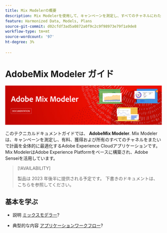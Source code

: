 ```yaml
---
title: Mix Modelerの概要
description: Mix Modelerを使用して、キャンペーンを測定し、すべてのチャネルにわたって全体的に計画を最適化する方法を説明します。
feature: Harmonized Data, Models, Plans
source-git-commit: d02cfdf3ad5a0872a0f9c2c9f98973e79f1a9de8
workflow-type: tm+mt
source-wordcount: '97'
ht-degree: 3%

---
```



# AdobeMix Modeler ガイド

![バナー](assets/mix-modeler-banner.png)

このテクニカルドキュメントガイドでは、 **AdobeMix Modeler**. Mix Modelerは、キャンペーンを測定し、有料、獲得および所有のすべてのチャネルをまたいで計画を全体的に最適化するAdobe Experience Cloudアプリケーションです。 Mix ModelerはAdobe Experience Platformをベースに構築され、Adobe Senseiを活用しています。

>[!AVAILABILITY]
>
>製品は 2023 年後半に提供される予定です。 下書きのドキュメントは、こちらを参照してください。

## 基本を学ぶ

* 説明 [ミックスモデラー](get-started/about.md)?

* 典型的な内容 [アプリケーションワークフロー](get-started/workflow.md)?




<!--
## Concepts

<table style="table-layout:fixed">
<tr>
    <td valign="top">
        <a href="/help/ingest-data/datasets.md">
       <img alt="Datasets" src="../assets/ions/../../help/assets/icons/Data.svg" />
       </a>
    <div>
    <a href="/help/ingest-data/datasets.md"><strong>Datasets</strong></a>
    </div>
    <em>Find out the various tools that you can use to troubleshoot your journeys.</em>
    <br>
  </td>
  <td valign="top">
    <a href="using/usecase/building-the-journey.md">
      <img alt="build" src="using/assets/do-not-localize/design.png"/>
    </a>
    <div>
    <a href="using/usecase/building-the-journey.md"><strong>Use case</strong></a>
    </div>
    <em>Learn how to create an advanced journey step-by-step.</em>
    <br>
  </td>
  <td valign="top">
    <a href="using/expression/expressionadvanced.md">
      <img alt="conditions" src="using/assets/do-not-localize/dev.png"/>
    </a>
    <div>
    <a href="using/expression/expressionadvanced.md"><strong>Building advanced expressions</strong></a>
    </div>
    <em>Learn how to build complex expressions leveraging data from events and data sources. </em>
    <br>
  </td>
</tr>
</table>
-->
